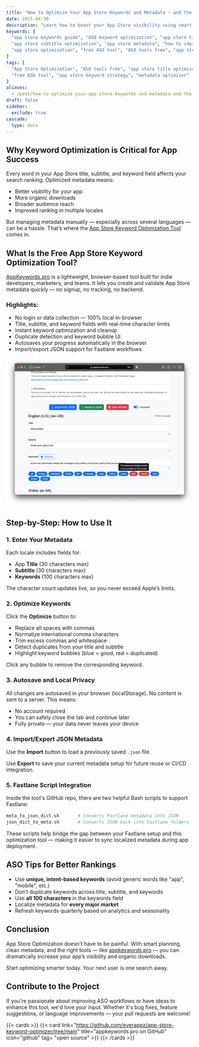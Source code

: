 ```yaml
---
title: "How to Optimize Your App Store Keywords and Metadata — and the Best Free Tool to Help You"
date: 2025-04-30
description: "Learn how to boost your App Store visibility using smart metadata strategies. This guide shows you how to optimize titles, subtitles, and keyword fields — and introduces a free tool to streamline the process."
keywords: [
  "app store keywords guide", "ASO keyword optimization", "app store title optimization", 
  "app store subtitle optimization", "app store metadata", "how to improve app store ranking",
  "app store optimization", "free ASO tool", "ASO tools free", "app store keyword strategy"
]
tags: [
  "App Store Optimization", "ASO tools free", "app store title optimization", 
  "free ASO tool", "app store keyword strategy", "metadata optimizer"
]
aliases:
  - /post/how-to-optimize-your-app-store-keywords-and-metadata-and-the-best-free-tool-to-help-you/
draft: false
sidebar:
  exclude: true
cascade:
  type: docs
---
```


## Why Keyword Optimization is Critical for App Success

Every word in your App Store title, subtitle, and keyword field affects your search ranking. Optimized metadata means:

- Better visibility for your app
- More organic downloads
- Broader audience reach
- Improved ranking in multiple locales

But managing metadata manually — especially across several languages — can be a hassle. That’s where the [App Store Keyword Optimization Tool](https://appkeywords.pro) comes in.

## What Is the Free App Store Keyword Optimization Tool?

[AppKeywords.pro](https://appkeywords.pro) is a lightweight, browser-based tool built for indie developers, marketers, and teams. It lets you create and validate App Store metadata quickly — no signup, no tracking, no backend.

### Highlights:

- No login or data collection — 100% local in-browser
- Title, subtitle, and keyword fields with real-time character limits
- Instant keyword optimization and cleanup
- Duplicate detection and keyword bubble UI
- Autosaves your progress automatically in the browser
- Import/export JSON support for Fastlane workflows

![](21260c_d61d1cc8c0a341e08f1b3e8f4c0a3f38~mv2.png)

## Step-by-Step: How to Use It

### 1. Enter Your Metadata

Each locale includes fields for:

- App **Title** (30 characters max)
- **Subtitle** (30 characters max)
- **Keywords** (100 characters max)

The character count updates live, so you never exceed Apple’s limits.

### 2. Optimize Keywords

Click the **Optimize** button to:

- Replace all spaces with commas
- Normalize international comma characters
- Trim excess commas and whitespace
- Detect duplicates from your title and subtitle
- Highlight keyword bubbles (blue = good, red = duplicated)

Click any bubble to remove the corresponding keyword.

### 3. Autosave and Local Privacy

All changes are autosaved in your browser (localStorage). No content is sent to a server. This means:

- No account required
- You can safely close the tab and continue later
- Fully private — your data never leaves your device

### 4. Import/Export JSON Metadata

Use the **Import** button to load a previously saved `.json` file.

Use **Export** to save your current metadata setup for future reuse or CI/CD integration.

### 5. Fastlane Script Integration

Inside the tool's GitHub repo, there are two helpful Bash scripts to support Fastlane:

```bash
meta_to_json_dict.sh       # Converts Fastlane metadata into JSON
json_dict_to_meta.sh       # Converts JSON back into Fastlane folders
```

These scripts help bridge the gap between your Fastlane setup and this optimization tool — making it easier to sync localized metadata during app deployment.

## ASO Tips for Better Rankings

- Use **unique, intent-based keywords** (avoid generic words like "app", "mobile", etc.)
- Don’t duplicate keywords across title, subtitle, and keywords
- Use **all 100 characters** in the keywords field
- Localize metadata for **every major market**
- Refresh keywords quarterly based on analytics and seasonality

## Conclusion

App Store Optimization doesn't have to be painful. With smart planning, clean metadata, and the right tools — like [appkeywords.pro](https://appkeywords.pro) — you can dramatically increase your app’s visibility and organic downloads.

Start optimizing smarter today. Your next user is one search away.

## Contribute to the Project

If you're passionate about improving ASO workflows or have ideas to enhance this tool, we'd love your input. Whether it's bug fixes, feature suggestions, or language improvements — your pull requests are welcome!

{{< cards >}}
  {{< card link="https://github.com/everappz/app-store-keyword-optimizer/tree/main" title="appkeywords.pro on GitHub" icon="github" tag= "open source" >}}
{{< /cards >}}

